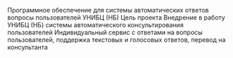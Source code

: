 Программное обеспечение для системы автоматических ответов вопросы пользователей УНИБЦ (НБ)
Цель проекта	Внедрение в работу УНИБЦ (НБ) системы автоматического консультирования пользователей
Индивидуальный сервис с ответами на вопросы пользователей, поддержка текстовых и голосовых ответов, перевод на консультанта
